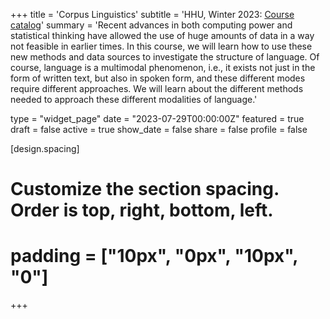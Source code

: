 +++
title = 'Corpus Linguistics'
subtitle = 'HHU, Winter 2023: [Course catalog](https://lsf.hhu.de/qisserver/rds?state=verpublish&status=init&vmfile=no&publishid=245766&moduleCall=webInfo&publishConfFile=webInfo&publishSubDir=veranstaltung)'
summary = 'Recent advances in both computing power and statistical thinking have allowed the use of huge amounts of data in a way not feasible in earlier times. In this course, we will learn how to use these new methods and data sources to investigate the structure of language. Of course, language is a multimodal phenomenon, i.e., it exists not just in the form of written text, but also in spoken form, and these different modes require different approaches. We will learn about the different methods needed to approach these different modalities of language.'

type = "widget_page"
date = "2023-07-29T00:00:00Z"
featured = true 
draft = false
active = true 
show_date = false 
share = false
profile = false

[design.spacing]
  # Customize the section spacing. Order is top, right, bottom, left.
  # padding = ["10px", "0px", "10px", "0"]

+++

